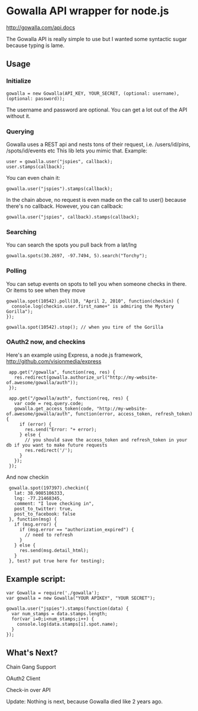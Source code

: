 # Gowalla API wrapper for node.js

http://gowalla.com/api.docs

The Gowalla API is really simple to use but I wanted some syntactic sugar because typing is lame.

## Usage
 
### Initialize

    gowalla = new Gowalla(API_KEY, YOUR_SECRET, (optional: username), (optional: password));
  
  The username and password are optional. You can get a lot out of the API without it.
  
### Querying
  
  Gowalla uses a REST api and nests tons of their request, i.e. /users/id/pins, /spots/id/events etc
  This lib lets you mimic that. Example:
 
    user = gowalla.user("jspies", callback);
    user.stamps(callback);
 
  You can even chain it:
 
    gowalla.user("jspies").stamps(callback);
 
  In the chain above, no request is even made on the call to user() because there's no callback. However, you can callback:
 
    gowalla.user("jspies", callback).stamps(callback);
   
### Searching

 You can search the spots you pull back from a lat/lng
 
    gowalla.spots(30.2697, -97.7494, 5).search("Torchy");
 
### Polling

  You can setup events on spots to tell you when someone checks in there. Or items to see when they move
  
    gowalla.spot(10542).poll(10, "April 2, 2010", function(checkin) {
      console.log(checkin.user.first_name+" is admiring the Mystery Gorilla");
    });
    
    gowalla.spot(10542).stop(); // when you tire of the Gorilla
    

### OAuth2 now, and checkins

   Here's an example using Express, a node.js framework, http://github.com/visionmedia/express

     app.get("/gowalla", function(req, res) {
       res.redirect(gowalla.authorize_url("http://my-website-of.awesome/gowalla/auth"));
     });

     app.get("/gowalla/auth", function(req, res) {
       var code = req.query.code;
       gowalla.get_access_token(code, "http://my-website-of.awesome/gowalla/auth", function(error, access_token, refresh_token) {
         if (error) {
           res.send("Error: "+ error);  
         } else {
           // you should save the access_token and refresh_token in your db if you want to make future requests
           res.redirect('/');
         }
       });
     });

   And now checkin

     gowalla.spot(197397).checkin({
       lat: 38.9085106333,
       lng: -77.21468345,
       comment: "I love checking in",
       post_to_twitter: true,
       post_to_facebook: false
     }, function(msg) {
       if (msg.error) {
         if (msg.error == "authorization_expired") {
           // need to refresh
         }
       } else {
         res.send(msg.detail_html);
       }
     }, test? put true here for testing);

## Example script:

    var Gowalla = require('./gowalla');
    var gowalla = new Gowalla("YOUR APIKEY", "YOUR SECRET");

    gowalla.user("jspies").stamps(function(data) {
      var num_stamps = data.stamps.length;
      for(var i=0;i<num_stamps;i++) {
        console.log(data.stamps[i].spot.name);
      }
    });

## What's Next?

Chain Gang Support

OAuth2 Client

Check-in over API

Update: Nothing is next, because Gowalla died like 2 years ago.
